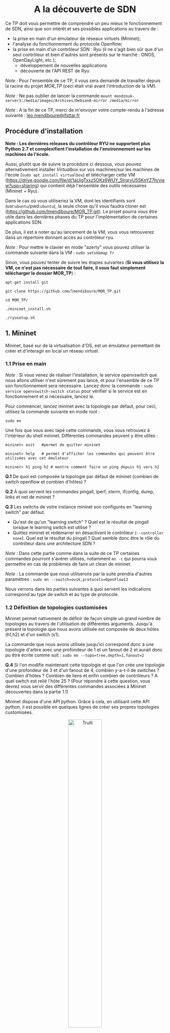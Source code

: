 <center> <h1>A la découverte de SDN</h1> </center>

Ce TP doit vous permettre de comprendre un peu mieux le fonctionnement de SDN, ainsi que son intérêt et ses possibles applications au travers de :
* la prise en main d'un émulateur de réseaux virtuels (Mininet);
* l'analyse du fonctionnement du protocole Openflow;
* la prise en main d'un contrôleur SDN : Ryu (il ne s'agit bien sûr que d'un seul contrôleur et bien d'autres sont présents sur le marché : ONOS, OpenDayLight, etc.);
  - développement de nouvelles applications
  - découverte de l'API REST de Ryu

*Note :* Pour l'ensemble de ce TP, il vous sera demandé de travailler depuis la racine du projet *MOR_TP* (ceci était vrai avant l'introduction de la VM).

*Note :* Ne pas oublier de lancer la commande `mount mondzouk-server3:/media/images/Archives/Debian8-mirror /media/mirror`

*Note :* A la fin de ce TP, merci de m'envoyer votre compte-rendu à l'adresse suivante : leo.mendiboure@ifsttar.fr

## Procédure d'installation ##
**Note : Les dernières releases du contrôleur RYU ne supportent plus Python 2.7 et complexifient l'installation de l'environnement sur les machines de l'école.**

Aussi, plutôt que de suivre la procédure ci dessous, vous pouvez alternativement installer *Virtualbox* sur vos machines/sur les machines de l'école (`sudo apt install virtualbox`) et télécharger cette VM (https://drive.google.com/file/d/1aUigTxxz5OKz6WUY_5lrqrvU55KnYZ7h/view?usp=sharing) qui contient déjà l'ensemble des outils nécessaires (Mininet + Ryu).

Dans le cas où vous utiliseriez la VM, dont les identifiants sont (usr:`ubuntu`/pwd:`ubuntu`), la seule chose qu'il vous faudra cloner est (https://github.com/lmendiboure/MOR_TP.git). Le projet pourra vous être utile dans les dernières phases du TP pour l'implémentation de certaines applications SDN.

De plus, il est à noter qu'au lancement de la VM, vous vous retrouverez dans un répertoire donnant accès au contrôleur ryu.

*Note :* Pour mettre le clavier en mode "azerty" vous pouvez utiliser la commande suivante dans la VM : `sudo setxkbmap fr`

 
Sinon, vous pouvez tenter de suivre les étapes suivantes (**Si vous utilisez la VM, ce n'est pas nécessaire de tout faire, il vous faut simplement télécharger le dossier MOR_TP**) :


```console
apt-get install git

git clone https://github.com/lmendiboure/MOR_TP.git

cd MOR_TP/

./mininet_install.sh

./ryusetup.sh
```

## 1. Mininet ##

Mininet, basé sur de la virtualisation d'OS, est un émulateur permettant de créer et d'interagir en local un réseau virtuel.

### 1.1 Prise en main ###

*Note :* Si vous venez de réaliser l'installation, le service openvswitch que nous allons utiliser n'est sûrement pas lancé, et pour l'ensemble de ce TP son fonctionnement sera nécessaire. Lancez donc la commande : `sudo service openvswitch-switch status` pour vérifier si le service est en fonctionnement et si nécessaire, lancez le.

Pour commencer, lancez mininet avec la topologie par défaut, pour ceci, utilisez la commande suivante en mode root :

`sudo mn`

Une fois que vous avec tapé cette commande, vous vous retrouvez à l'intérieur du shell mininet. Différentes commandes peuvent y être utiles :

```console
mininet> exit   #permet de quitter mininet

mininet> help   # permet d'afficher les commandes qui peuvent être utilisées avec cet émulateur

mininet> h1 ping h2 # montre comment faire un ping depuis h1 vers h2
```

**Q.1** De quoi est composée la topologie par défaut de mininet (combien de switch openflow et combien d'hôtes) ?

**Q.2** À quoi servent les commandes pingall, iperf, xterm, ifconfig, dump, links et net de mininet ?

**Q.3** Les switchs de votre instance mininet son configurés en "learning switch" par défaut.
  * Qu'est de qu'un "learning switch" ? Quel est le résultat de pingall lorsque le learning switch est utilisé ?
  * Quittez mininet et rédémarrer en désactivant le contrôleur (`--controller none`). Quel est le résultat du pingall ? Quel semble donc être le rôle du contrôleur dans une architecture SDN ?

*Note :* Dans cette partie comme dans la suite de ce TP certaines commandes pourront s'avérer utilises, notamment `mn -c` qui pourra vous permettre en cas de problèmes de faire un clean de mininet.

*Note* : La commande que nous utiliserons par la suite prendra d'autres paramètres :
`sudo mn --switch=ovsk,protocols=OpenFlow13`

Nous verrons dans les parties suivantes à quoi servent les indications correspond au type de switch et au type de protocole.

### 1.2 Définition de topologies customisées ###

Mininet permet nativement de définir de façon simple un grand nombre de topologies au travers de l'utilisation de différentes arguments.
Jusqu'à présent la topologie que nous avons utilisée est composée de deux hôtes (h1,h2) et d'un switch (s1).

La commande que nous avons utilisée jusqu'ici correspond donc à une topologie d'arbre avec une profondeur de 1 et un fanout de 2 et aurait donc pu être écrite comme suit :
`sudo mn --topo=tree,depth=1,fanout=2`

**Q.4** Si l'on modifie maintenant cette topologie et que l'on crée une topologie d'une profondeur de 3 et d'un fanout de 4, combien y-a-t-il de switches ? Combien d'hôtes ? Combien de liens et enfin combien de contrôleurs ? A quel switch est relié l'hôte 25 ? (Pour répondre à cette question, vous devrez vous servir des différentes commandes associées à Mininet découvertes dans la partie 1.1)

Mininet dispose d'une API python. Grâce à cela, en utilisant cette API python, il est possible en quelques lignes de créer ses propres topologies customisées.

<figure style="text-align:center">
 <img src="stp.png" alt="Trulli" style="width:50%">
 <figcaption>Fig.1 - Architecture à mettre en place</figcaption>
</figure>

Nous allons donc maintenant essayer de créer notre propre topologie correspondant à l'image ci-dessus. Une topologie simple composée de 3 switches et trois hôtes.

Pour parvenir à recréer cette architecture, vous allez pouvoir vous inspirer du code ci dessous.

```ruby
from mininet.topo import Topo

class CustomTopo(Topo):
    "Simple topology example."

    def __init__(self):
        "Create custom topo."

        # Initialize topology
        Topo.__init__(self)

        # Add hosts and switch
        s1 = self.addSwitch('s1')
        h1 = self.addHost('h1')

        # Add links
        self.addLink(h1,s1)

topos = {'customtopo': (lambda: CustomTopo())}

```

On peut noter que 3 APIs sont essentielles à la définition d'une topologie : `addSwitch`, `addHost` et `addLink`.

**Q.5** Créer un fichier python dans lequel vous allez grâce à ces différentes fonctions créer une topologie qui correspondra à la topologie décrite dans la figure ci-dessus. Pensez dans le rapport à fournir le code permettant de générer cette topologie.

Une fois ce code écrit vous allez pouvoir le lancer avec mininet pour en vérifier le bon fonctionnement.

Pour ce faire, vous allez pour la première fois pouvoir utiliser le contrôleur qui sera présenté et utilisé dans la suite de ce TP: RYU. Il existe de nombreux contrôleurs SDN, parmi lesquels ONOS et OpenDayLight sont les plus connus. Toutefois Ryu est également un contrôleur utilisé, facile à prendre en main et à installer. Pour cette raison, il a été choisi dans le cadre de ce TP, et il est un bon moyen de découvrir la programmation logicielle de réseaux. 

Ce que nous allons faire ici est simplement :
  * Utiliser le contrôleur Ryu dans son fonctionnement de base, 

  * Indiquer à mininet que le contrôleur à utiliser n'est plus le contrôleur par défaut mais le contrôleur Ryu (on va tout simplement "brancher" le contrôleur Ryu sur la topologie que l'on vient de définir).

Pour ce faire vous allez devoir entrer deux lignes de commande (dans deux terminaux différents) :

```console
ryu run ryu/ryu/app/simple_switch_13.py # dans le terminal 1

sudo mn --custom <lien vers fichier custom>.py --topo customtopo --controller remote --link tc --switch=ovsk,protocols=OpenFlow13

```
**Note : Si vous utilisez la VM, il vous sera sûrement nécessaire de préciser le chemin menant vers les différentes fonctionnalités de ryu. ryu et ryu management se trouvent dans /ryu/bin. Les applications elles se trouvent dans /ryu/ryu/app.**

*Note :* L'option `--link tc` doit permettre de spécifier différents types d'option concernant les links (bandwidth, delay, loss) et est nécessaire.

Ici la première ligne va permettre de lancer le contrôleur, ce qui permettra donc de gérer l'échange de messages entre les noeuds du réseau.

La seconde ligne de commande va permettre d'indiquer quel est le fichier contenant des topologies doit être utilisé, et à l'intérieur de ce fichier quelle topologie est visée ainsi que le choix du contrôleur : un contrôleur externe, Ryu.

**Q.6-7** Maintenant que cette topologie est en place, effectuez un test : Quel est le résultat d'un `pingall` ?

**Q.8** Grâce à une commande vue précédemment, indiquez les liens entre les différentes interfaces (s1-eth1:h1-eth0, etc.). En modifiant votre fichier de topologie custom, supprimez le lien entre s1 et s2. Essayez à nouveau d'effectuer un `pingall`, que se passe-t-il ?

Comme vous pouvez le voir dans le dossier `ryu/ryu/app/`, et comme nous le verrons dans la suite de ce TP, il existe de nombreux exemples différents d'utilisation de Ryu et des contrôleurs et switches. On peut notamment observer que certaines (notamment simple_switch_stp.py) proposent une utilisation de STP.

**Q.9** Qu'est ce que le Spanning Tree Protocol (STP) ? Quel pourrait bien être son intérêt ici ? Pourrait il nous aider à corriger le problème découvert ? Développez un peu.

  ## 2. Openflow ##

Comme vous le savez, une architecture SDN est composée de trois couches principales : Application - Contrôle - Infrastructure. Le protocole le plus répandu pour la communication entre la couche de contrôleurs (contrôleurs SDN) et la couche infrastructure (switches) est Openflow. Il s'agit donc d'un protocole de communication permettant au contrôleur d'avoir accès au "Forwarding plane" des switches et routeurs. Différentes version de ce protocole existent et dans le cadre de ce TP, comme vous avez déjà pu le comprendre, nous allons nous intéresser à la version 1.3.

### 2.1 Retour sur le fonctionnement de switches traditionnels ###


**Q.10** Rappelez le fonctionnement des switches L2  traditionnels (ie switch de niveau 2 du modèle OSI) :
  * Existe-t-il une séparation entre le plan de contrôle et le plan des données ?
  * Quel type de données contient la "Forwarding Table" ? Quel type de données sont traitées au niveau 2 ?
  * Comment cette table est elle mise à jour ?

### 2.2 Switch SDN basés sur Openflow ###

Nous allons maintenant essayer de comprendre quelle est la principale différence entre ces switches traditionnels et les switches openflow.

Pour cela nous allons agir en deux étapes, tout d'abord théorique puis pratique.

**Q.11** Pour commencer, listez les principaux messages qu'OpenFlow doit permettre d'échanger (Hello, PacketIn, PacketOut, FlowRemoved, Echo, FlowMod, EchoReq, EchoRes). Pensez à indiquer l'émetteur (contrôleur ou switch) et le destinataire (contrôleur ou switch) ainsi que leur raison d'être. Pour cela vous pourrez vous servir de la documentation présente ici : https://overlaid.net/2017/02/15/openflow-basic-concepts-and-theory/. N'oubliez pas que l'on travaille actuellement avec la version 1.3.

Nous allons maintenant essayer de voir ce que cela peut donner en pratique. Pour cela nous allons avoir besoin dans un premier temps de relancer un contrôleur Ryu avec un switch de niveau 2 :

`ryu-manager ryu/ryu/app/simple_switch_13.py`

Dans un second terminal nous allons lancer l'émulateur Mininet avec une topologie linéaire composée de 6 switches :

`sudo mn --controller=remote --switch=ovsk,protocols=OpenFlow13 --topo=linear,6`

Ce que nous allons maintenant vouloir faire est observer les échanges se produisant entre les différents switches, ainsi qu'entre les switches et le contrôleur.

Pour ce faire nous allons lancer Wireshark et observer les échanges qui se produisent en local (interface *loopback*).

**Note : Wireshark doit être lancé avec sudo**

Lancez maintenant la commande pingall.

**Q.12** Quel type de commandes OpenFlow sont capturées par wireshark, d'après la partie théorique quelle est leur rôle ?

**Q.13** Si vous relancez à nouveau la commande pingall, quelle différence observez vous avec la question précédente ? Pourquoi ?

**Q.14** Comment fonctionne donc ces switches SDN ? Quelle est la principale différence avec les switches traditionnels (legacy devices fonctionnant sans SDN) ?

**Q.15** Quel type de données sont traitées ici par le "forwarding plane" (voir contenu packetIn et packetOut) ? Quel est le rôle du contrôleur ici ?


En utilisant en ligne de commande l'outil `ovs-ofctl` il vous est également possible de superviser et de gérer les switches OpenvSwitch du réseau que vous venons de créer. Ainsi il est possible de récupérer des informations concernant par exemple l'état actuel d'un switch OpenvSwitch, incluant ses caractéristiques, sa configuration et ses tables d'entrées. En effet, le ou les switches virtuels utilisés ici sont des switches OpenvSwitch. Etant donné que nous allons dans la partie 3 accéder à différentes informations grâce à cette interface, il semble intéressant d'en comprendre un peu le fonctionnement.

**Q.16** Qu'est ce qu'un switch OpenvSwitch, et que peut on en faire ? A quoi servent les composants et outils ovs-vsctl, ovs-dpctl, ovsdb-server et ovs-ofctl ? (docs.openvswitch.org/en/latest/intro/what-is-ovs/)

**Q.17** Quelles informations permettent par exemple de récupérer les commandes suivantes ?

```console
$ sudo ovs-vsctl show
$ sudo ovs-ofctl -O OpenFlow13 show s1
$ sudo ovs-ofctl -O Openflow13 dump-flows s1
```

  ## 3. Ryu ##

Maintenant que nous avons compris comment utiliser l'émulateur Mininet (création de réseau virtuel) ainsi que la base du fonctionnement d'OpenFlow (type de messages échangés, rôle du contrôleur) nous allons essayer de développer des applications au sein du contrôleur Ryu. Nous allons nous concentrer sur l'interface Sud et les échanges entre contrôleur et infrastructure et découvrir quelques unes des  possibilités offertes par Ryu :
  * Retour sur le STP
  * Ajout de fonctionnalités au contrôleur :
    - Mise en place d'un contrôleur de niveau 2
    - Définition de règles de niveau 3
    - Définition de règles de niveau 4
  * Ryu et API REST
    - Prise en main
    - Firewalling
    - QoS

### 3.1 Retour sur le Spanning Tree Protocol ###

Dans la première partie de ce TP nous avions vu qu'en présence de redondances le réseau pouvait se retrouver perturber. Nous allons donc ici utiliser une application possible de Ryu, le Spanning Tree Protocol pour résoudre ce problème. Pour ce faire, nous allons à nouveau travailler avec la topologie que vous aviez définie dans la partie 1.2.

Ainsi, nous allons :
  - dans un premier terminal, lancez une application SDN Ryu basée sur le protocole STP : `ryu-manager simple_switch_stp_13.py`;
  - dans un second terminal, relancez la commande mininet permettant d'utiliser la topologie que vous avez défini en 1.2.
  
 **Note : Le fichier simple_switch_stp_13.py est dans le dossier MOR_TP** 

**Q.18** En regardant ce qu'affiche le terminal dans lequel a été lancé le contrôleur Ryu, vous pouvez observer qu'un certain nombre de retours sont déjà affichés. A quoi correspondent ils (LISTEN, BLOCK, LEARN, etc.) ? Dressez un état des lieux de l'état des ports des différents switches.

**Q.19** Dans Mininet, commencez par ouvrir un terminal correspondant à s1 et affichez la liste des requêtes échanges sur le port eth2 : `tcpdump -i s1-eth2 arp`. Maintenant, toujours dans mininet (mais pas dans le xterm), essayez de pinger h1 avec h2. Attendez un peu, que constatez vous ?

**Q.20** Si vous éteignez l'interface eth2 de s2 (*down*), que se passe-t-il au niveau du contrôleur ? Quel est maintenant l'état des ports ? Que peut ont en conclure concernant le STP ?

**Q.21** Si l'on rallume eth2, que se passe-t-il ? Que peut on en conclure concernant le STP ?

### 3.2 Ajout de fonctionnalités au contrôleur ###

Jusqu'ici nous nous sommes contentés d'utiliser des fonctionnalités de Ryu pré-définies avec des implémentations existantes et disponibles. Ce que nous allons faire maintenant, au travers de différentes mises en pratiques, est d'essayer de comprendre le fonctionnement de Ryu et de mettre en action certaines fonctionnalités nouvelles.

*Note : Dans un premier temps une topologie simple composée d'un switch et de trois hôtes sera utilisée dans cette partie*

#### 3.2.1 Mise en place d'un contrôleur de niveau 2 ####

Pour commencer, nous allons essayer de comprendre comment est implémenté un contrôleur switch de niveau 2. Pour ce faire, nous allons partir du code présent dans `my_apps/basic_switch.py`. Étant donné que nous allons modifier ce script, vous pouvez si vous le souhaitez en effectuer une copie afin de garder une base de travail fonctionnelle.

Si vous ouvrez  le fichier `my_apps/basic_switch.py` ou la copie que vous venez normalement d'effectuer, vous pourrez constater que ce fichier contient différents éléments essentiels.

Tout d'abord, les différentes librairies nécessaires au fonctionnement de l'application :
```ruby
from ryu.base import app_manager    # permet d'accéder à l'application

# différents éléments permettant de capturer des événements correspondant à la réception d'un packet OpenFlow
from ryu.controller import ofp_event    
from ryu.controller.handler import CONFIG_DISPATCHER, MAIN_DISPATCHER
from ryu.controller.handler import set_ev_cls

from ryu.ofproto import ofproto_v1_3    # spécification de la version d'OpenFlow à utiliser
from ryu.lib.packet import packet
from ryu.lib.packet import ethernet
from ryu.lib.packet import ether_types
...
```

Mais également la définition de la classe (dérivée d'app manager) ainsi que le choix du protocole OpenFlow utilisé (ici 1.3) et la définition du constructeur.

On peut observer que cette classe se compose de trois fonctions principales, une première qui permet de gérer les *features* des switches, une seconde qui permet d'ajouter une nouveau flux à un switch et une troisième qui permet de gérer les *PacketIn*. Ce que l'on va chercher à faire ici est de dans un premier temps de comprendre et modifier la fonction *PacketIn*.

**Q.22** En vous servant des différentes fonctions que vous avez listé en **2.2.1.**, essayez de comprendre la fonction *PacketIn*. Quel est la commande que vous avez listé tout à l'heure et que vous retrouvez ici ? Quel est son intérêt ?

**Q.23** Lancez ce contrôleur Ryu (`ryu run my_apps/basic_switch.py`) ainsi qu'une topologie Mininet basique et observez les trames échangées dans Wireshark. Si vous enchaînez des pingall comme vous l'avez fait dans la partie **2.2**, qu'observez vous ? Comment expliquez vous cette différence ? Que semble-t-il donc manquer au programme `basic_switch.py` ?

Pour finir cette partie, récupérez depuis le fichier `ryu/ryu/app/simple_switch_13.py` la partie de code manquante et vérifiez le bon fonctionnement.

#### 3.2.2 Définition de règles de niveau 3 ####

Nous nous sommes concentrés jusqu'ici sur des switches et des prises de décisions de niveau 2 (OSI) en utilisant un exemple d'application proposé par Ryu permettant de mettre en place un contrôleur gérant ce type d'équipements. Ce que nous allons faire maintenant est d'essayer de modifier le code existant pour transformer l'application en une application oeuvrant au niveau 3.

**Q.24** Pour commencer, rappelez quelle est la différence entre un switch de niveau 2 et un switch de niveau 3. Quel peut être l'intérêt de mettre en place des règles de gestion de flux de niveau 3 ?

Au sein de la fonction *PacketIn*, ce que nous allons vouloir faire est d'envoyer au switch une nouvelle règle pour éviter qu'un nouveau packetIn se produise. Toutefois, cette fois ci cette règle ne sera plus au niveau MAC mais au niveau IP.
Pour cela, nous allons modifier la partie de la fonction *PacketIn*, correspondant au `FlowMod` :

```ruby
# install a flow to avoid packet_in next time
if out_port != ofproto.OFPP_FLOOD:
   match = parser.OFPMatch(in_port=in_port, eth_dst=dst, eth_src=src)
   # verify if we have a valid buffer_id, if yes avoid to send both
   # flow_mod & packet_out
   if msg.buffer_id != ofproto.OFP_NO_BUFFER:
       self.add_flow(datapath, 1, match, actions, msg.buffer_id)
       return
   else:
       self.add_flow(datapath, 1, match, actions)
```

Comme c'est visible ci-dessous, ce que l'on va chercher à faire est d'ajouter une nouvelle condition, s'il s'agit d'un paquet de type IP, nous allons en récupérer les informations concernant la source et la destination
```ruby
# check IP Protocol and create a match for IP
if eth.ethertype == ether_types.ETH_TYPE_IP:
    ip = pkt.get_protocol(ipv4.ipv4)
    srcip = ip.src
    dstip = ip.dst

    # lIGNE A MODIFIER
    match = parser.OFPMatch(eth_type=ether_types.ETH_TYPE_IP,IP_SRC=srcip,IP_DEST=dstip)

    # verify if we have a valid buffer_id, if yes avoid to send both
    # flow_mod & packet_out
    if msg.buffer_id != ofproto.OFP_NO_BUFFER:
        self.add_flow(datapath, 1, match, actions, msg.buffer_id)
        return
    else:
        self.add_flow(datapath, 1, match, actions)
```

Remplacez par le code ci-dessus :

```ruby
   match = parser.OFPMatch(in_port=in_port, eth_dst=dst, eth_src=src)
   # verify if we have a valid buffer_id, if yes avoid to send both
   # flow_mod & packet_out
   if msg.buffer_id != ofproto.OFP_NO_BUFFER:
       self.add_flow(datapath, 1, match, actions, msg.buffer_id)
       return
   else:
       self.add_flow(datapath, 1, match, actions)
```

Ce que vous allez devoir faire est modifier la ligne match pour que la règle ne s'applique plus sur une adresse MAC mais sur une adresse IP, cette ligne devra donc maintenant ressembler à :

```ruby
match = parser.OFPMatch(eth_type=ether_types.ETH_TYPE_IP,IP_SRC=srcip,IP_DEST=dstip)
```
Ce que vous aurez simplement à modifier sur cette ligne sont les mots clés *IP_SRC* et *IP_DEST*. Pour trouver quels doivent être les mots clés à utiliser, vous pourrez vous servir de: http://flowgrammable.org/sdn/openflow/message-layer/match/#tab_ofp_1_3.

**Q.25** Une fois que vous avez effectué cette modification, vérifiez quelle a bien été prise en compte. Pour cela : 
  * relancez le contrôleur avec le fichier que vous venez de modifier,
  * lancez une nouvelle fois une configuration de base de Mininet et effectuez un ping; 
  * utilisez la commande `sudo ovs-ofctl -O Openflow13 dump-flows s1` pour voir si la règle que vous venez de définir apparaît bien.

OpenFlow présente de nombreux avantages. Par exemple, il est très simple d'ajouter de nouvelles règles pour modifier le comportement du switch et ajouter de nouvelles fonctionnalités. On pourrait par exemple décider de dupliquer l'ensemble du trafic destiné à un port, ou une partie de ce trafic, vers un autre port pour par exemple y "brancher" un appareil contrôlant le trafic.

**Q.26** Lorsque l'on regarde les différents champs d'une commande *FlowMod*, quelle partie correspond aux instructions (cf. http://flowgrammable.org/sdn/openflow/message-layer/flowmod/#FlowMod_1.3) ? Quel champ y correspond ici dans la fonction addflow ?

**Q.27** Maintenant que vous avez identifié le champ devant être modifié, ajoutez une nouvelle règle et dupliquez le trafic vers l'hôte 10.0.0.3.

Pour vérifier que les modifications que vous venez d'effectuer fonctionnent :
  * Lancez un contrôleur Ryu avec le programme que vous venez de modifier,
  * Lancez Mininet avec un switch et 3 hôtes (en n'oubliant toujours pas de préciser le protocole !),
  * Dans un troisième terminal, analysez les paquets TCP reçus par l'hôte 3 : `sudo tcpdump -i s1-eth3`,
  * Dans un quatrième terminal, analysez les paquets TCP reçus par l'hôte 2 : `sudo tcpdump -i s1-eth2`,
  * Dans Mininet,  effectuez un ping de l'hôte 1 vers l'hôte 2, vérifiez que le traffic est bien dupliqué et que l'hôte 3 le reçoit également.


#### 3.2.3 Définition de règles de niveau 4 ####

**Q.28** Quel est la différence entre le niveau 3 et le niveau 4 (modèle OSI) ? Quel pourrait être l'intérêt de mettre en place des règles à ce niveau ?

Un cas typique pourrait être la répartition de charge entre différents serveurs, un client suppose qu'il est connecté à l'IP de la machine X sur un port X1 alors qu'il est connecté à une machine Y sur un port Y1.

Nous allons ici de mettre en place ce type de règle et de rediriger le trafic TCP destiné à l'hôte 1 sur le port 6000 vers le port 5000 de ce même hôte.

Ainsi donc de que l'on veut est X.X.X.X:6000->X.X.X.X:5000.

On souhaite effectuer cette modification part défaut, c'est à dire qu'on ne veut pas simplement que cette règle soit appliquée lorsque l'on reçoit un *PacketIn* mais dans tous les cas. Nous allons donc l'ajouter à la fonction *switch_features_handler* qui correspond aux règles passées par le contrôleur au switch au moment de l'init.

Ce que nous allons devoir faire ici est donc composé de deux étapes :
  * Si l'addresse IPV4 destinataire est "10.0.0.1" et que le port tcp de destination est 6000 alors on remplace le port de destination par 5000.
  * Dans l'autre sens, si l'adresse IP source est "10.0.0.1" et que le port TCP est 5000, alors on remplace le port source par 6000.

Pour parvenir à nos fins, nous porrons encore une fois nous servir de la documentation de match (http://flowgrammable.org/sdn/openflow/message-layer/match/#tab_ofp_1_3) mais également de l'exemple suivant:

```ruby
# Rajouter les paramètres nécessaires au match
match1 = parser.OFPMatch(eth_type=ether_types.ETH_TYPE_IP, ip_proto=in_proto.IPPROTO_TCP)

# Rajouter les paramètres nécessaires à l'action
actions1 = [parser.OFPActionSetField(<INDIQUER TCP_PORT = X>),parser.OFPActionOutput(PORT_SORTIE)]

# Ajouter un nouveau flot
self.add_flow(datapath, 1, match, actions)
```

**Q.29** Implémentez les deux conditions à ajoutez à la table des flots puis vérifiez en le fonctionnement. Pour cela vous pourrez :
  * Lancer le contrôleur avec votre script
  * Lancer Ryu
  * Mettre en place un serveur TCP sur le port 5000 de l'hôte 1 : `iperf -s -p 5000`
  * Tester la bande passante TCP entre l'hôte 2 et le port 6000 de l'hôte  1 : `iperf -c 10.0.0.1 -p 6000` (si rien ne s'affiche...Ca ne fonctionne pas !) 

**Q.30** Après avoir arrêté le contrôleur et Mininet et décommenté les lignes *A DECOMMENTER* de la fonction *switch_features_handler*, répétez les opérations de la question précédente. Il semble maintenant impossible d'établir une connexion, comment l'expliquez vous ? Pour répondre à cette question vous pourrez chercher à analyser la table des flux de s1 : ` sudo ovs-ofctl -O OpenFlow13 dump-flows s1`.

Ajoutez maintenant un nouveau paramètres aux fonctions *add_flow* et *parser.OFPFlowMod* (contenue dans add_flow) : hard_timeout. Pensez dans la définition d'add_flow à initialiser ce paramètre à 0.

Sélectionnez un des appels à *add_flow* que vous effectuez dans *switch_features_handler* et ajoutez y le paramètre hard_timeout en lui donnant la valeur 10 (par exemple : *self.add_flow(datapath, 100, match, actions, hard_timeout=10)* ).

**Q.31** Relancez le contrôleur et Mininet et affichez la table des flots de s1, puis attendez 10 secondes et affichez à nouveau cette table des flots. Que constatez vous ? Comment l'expliquez vous ? On parle de *idle timeout* et *hard timoueout*, quelle est la différence entre l'intérêt et quel est l'intérêt de ce genre de fonctionnalité ?

### 3.3 Ryu et API REST ###

Ryu possède une fonction serveur web (WSGI) permettant de créer une API REST (et d'afficher la topologie comme on l'a déjà fait). Ceci peut être très pratique pour établir une connection entre Ryu et d'autres systèmes ou d'autres navigateurs.

#### 3.3.1 Prise en main ####

Avant de passer à des applications un peu plus complexes, nous allons déjà essayer de comprendre le fonctionnement et l'intérêt de cette API REST. Pour ce faire nous allons commencer, tout comme dans les parties 1 et 2, à travailler avec un simple switch OpenFlow13. Toutefois, cette fois ci les switches seront accessibles grâce à une API Rest.

**Q.32** Ouvrez dans `ryu/ryu/app/` le fichier `simple_switch_rest_13.py`, de combien d'API semble-t-il disposer ?

Nous allons maintenant essayer d'interagir avec ces interface, pour ceci nous allons :  
  * Dans un premier terminal lancez une version basique de Mininet (ie première version lancée dans ce tp)
  * dans un second terminal lancez ryu avec comme application `simple_switch_rest_13.py`

Maintenant que l'environnement est prêt, dans un troisième terminal tapez la commande :

`curl -X GET http://127.0.0.1:8080/simpleswitch/mactable/0000000000000001`

**Q.33** Qu'est ce que signifie le *0000000000000001* ? Quelle sont les informations récupérées ? A quoi correspondent-elles ? Que semblent donc permettre ces deux APIs dans le fichier `simple_switch_rest_13.py` ?

#### 3.3.2 Firewalling ####

Maintenant que nous avons pu constater que les APIs veulent nous permettre d'interagir avec le contrôleur, nous allons aller plus loin en utilisant ces APIs pour mettre en place un firewall.

Pour pouvoir mener à bien cette partie, différentes commandes vont pouvoir vous être utiles :

```console
$  curl -X PUT http://localhost:8080/firewall/module/enable/SWITCH_ID  # Activer le Firewalling

$ curl http://localhost:8080/firewall/module/status  # vérifier le status du firewall

$ curl -X POST -d  '{"nw_src": "X.X.X.X/32", "nw_dst": "X.X.X.X/32", "nw_proto": "ICMP", "actions": "DENY"}' http://localhost:8080/firewall/rules/SWITCH_ID  # Ajouter une règle bloquant les paquets ICMP (PING) d'une adresse A vers une adresse B (dans un terminal)

$ curl -X POST -d  '{"nw_src": "X.X.X.X/32", "nw_dst": "X.X.X.X/32", "nw_proto": "ICMP"}' http://localhost:8080/firewall/rules/SWITCH_ID  # Ajouter une règle autorisant les paquets ICMP d'une adresse A vers une adresse B (dans un terminal)

$ curl -X POST -d '{"nw_src": "X.X.X.X/32", "nw_dst": "X.X.X.X/32"}' http://localhost:8080/firewall/rules/SWITCH_ID # Ajouter une règle autorisant tout type de paquets (dans un terminal)

$ curl -X DELETE -d '{"rule_id": "X"}' http://localhost:8080/firewall/rules/SWITCH_ID # Supprimer la règle numéro X définie précédemment (dans un terminal)

$ curl http://localhost:8080/firewall/ruless/SWITCH_ID # Afficher l'ensemble des règles définies à un moment donné (dans un terminal)

$ ping X.X.X.X  # vérifier que les paquets ICMP sont reçus (dans Xterm)

$ wget http://X.X.X.X # vérifier que les paquets autre que ICMP sont reçus (dans Xterm)
```

Grâce à l'ensemble de ces commandes, permettant notamment d'accéder aux APIs du firewall, vous devriez parvenir à mener à bien cette partie.

Pour ce faire nous allons commencer par :
  * Lancer mininet dans un premier terminal : `sudo mn --topo single,3 --switch ovsk --controller remote`
  * Lancer le firewall dans un second terminal : `ryu-manager --verbose ryu/ryu/app/rest_firewall.py`
  * Par défaut le firewall n'est pas activé, il va donc vous falloir, grâce à deux commandes présentes ci-dessus, activer le firewall et vérifier qu'il est bien activé.
  * Vous pouvez également vérifier le fonctionnement du système en réalisant un ping entre deux hôtes.

<figure style="text-align:center">
 <img src="firewall.png" alt="Trulli" style="width:40%">
 <figcaption>Fig.2 - Définition de règles de firewalling</figcaption>
</figure>

Maintenant que l'environnement est en place, nous allons pouvoir commencer à utiliser l'API Rest pour appliquer différentes règles présentées en Figure 2 :
  - entre h2 et h3 (dans les deux sens !) : les paquets ICMP sont bloqués et les autres types de traffic sont autorisés
  - entre h2 et h1 (dans les deux sens !) : les paquets ICMP sont autorisés et les autres paquets sont bloqués
  - entre h1 et h1 (uniquement h1 -> h3, bloqués dans l'autre sens !) : les paquets ICMP sont autorisés, les autres bloqués

**Q.34** Commencez par donner l'ensemble des informations correspondant aux équipements formant le réseau : IP et MAC des hôtes et ID du switchs

**Q.35** Pour ce qui est des règles :
  - Mettez en place l'ensemble des règles demandées,
  - Vérifiez quelles ont bien été ajoutées au règles du switch,
  - Grâce aux commandes fournies, vérifiez qu'elles fonctionnent en essayent d'échanger entre les différents hôtes. Dans le contrôleur Ryu, quel type de message pouvez vous observer lorsqu'un paquet est bloqué ?
  - Supprimez la règle correspondant à l'interdiction de PING entre h2 et h3, vérifiez qu'il est maintenant possible pour les deux hôtes de se pinger.

#### 3.3.3 QoS ####

Le dernier objectif de ce TP va constiter à mettre en place des règles permettant de gérer la qualité de service (QoS) tout d'abord localement (flux par flux) puis globalement.

Cette gestion de la QoS vise à permettre la prioritisation de certaines applications (notamment des applications critiques telles que la sécurité routière dans l'environnement véhiculaire) et à leur offrir une garantie de service (bande passante constante, latence) grâce à la réservation de bande passante.  

##### 3.3.3.1 Gestion de la QoS par flux  #####

En supposant que l'on ait plusieurs flux de communication, l'objectif de cette partie va être de mettre en place des règles de gestion de queues. La topologie utilisée sera une topologie simple composée de deux hôtes et un switch (h1--s1--h2).

Commencez par lancer une commande Mininet permettant de définir cette topologie:

```console
$ sudo mn --mac --switch ovsk --controller remote -x
```
On va ensuite avoir besoin d'une version particulière d'Openflow (1.3) et d'un port particulier pour accéder au switch, ces deux informations peuvent être définies grâce aux commandes suivantes: (**Attention, elles doivent être lancées dans un terminal lancé dans le switch s1 !**)
```console
# ovs-vsctl set Bridge s1 protocols=OpenFlow13
# ovs-vsctl set-manager ptcp:6632
```

Avec SDN différentes Tables de flux peuvent être utilisées, hors, avec l'exemple d'application proposé par Ryu pour la gestion de la QoS, la Table devant être utilisée est la Table 1. On va donc définir l'ID de la table comme étant égal à 1 grâce aux commandes suivantes  (**Attention, elles doivent être lancées dans un terminal lancé dans le controller c0 !**)
```console
# sed '/OFPFlowMod(/,/)/s/)/, table_id=1)/' ryu/ryu/app/simple_switch_13.py > ryu/ryu/app/qos_simple_switch_13.py
# cd ryu/; python ./setup.py install
```
On va enfin lancé l'ensemble des applications au niveau du contrôleur (en prenant en compte les modifications que l'on vient d'effectuer (**Attention, cela doit être lancé dans un terminal lancé dans le controller c0 !**):

```console
ryu-manager ryu.app.rest_qos ryu.app.qos_simple_switch_13 ryu.app.rest_conf_switch
```
Si l'ensemble des opérations que l'on vient d'effectuer on bien fonctionné, la ligne suivante devrait s'afficher:  

```console
[QoS][INFO] dpid=0000000000000001: Join qos switch.
```
Maintenant que l'ensemble de l'environnement est mis en place, on va définir des règles de gestion de la QoS.

Notre objectif va être de définir 2 queues avec différentes caractéristiques de débit minimal et maximal.

**Q.35** Pour ce faire, on va avoir besoin d'accéder à OVSDB, rappelez ce qu'est OVSDB. Pourquoi en avous nous besoin ici ?

Pour pouvoir y accéder, on va commencer par définir l'adresse d'OVSDB (**Attention, cela doit être lancé dans un nouveau terminal lancé dans le controller c0 !**):
```console
curl -X PUT -d '"tcp:127.0.0.1:6632"' http://localhost:8080/v1.0/conf/switches/0000000000000001/ovsdb_addr
```

On va ensuite pouvoir définir les paramètres des deux queues que l'on va instancier (**Attention, cela doit être lancé dans un terminal lancé dans le controller c0 !**):
```console
 curl -X POST -d '{"port_name": "s1-eth1", "type": "linux-htb", "max_rate": "1000000", "queues": [{"max_rate": "500000"}, {"min_rate": "800000"}]}' http://localhost:8080/qos/queue/0000000000000001
 ```
 
**Q.36** D'après la ligne de commande ci dessus, quels sont les caractéristiques de chacune des queues que l'on vient d'instancier ?

On va maintenant associer un premier flux à la queue 1, pour ce faire on va utiliser la ligne de commande suivante (**Attention, cela doit être lancé dans un terminal lancé dans le controller c0 !**):
```console
curl -X POST -d '{"match": {"nw_dst": "10.0.0.1", "nw_proto": "UDP", "tp_dst": "5002"}, "actions":{"queue": "1"}}' http://localhost:8080/qos/rules/0000000000000001
 ```
 
 On peut vérifier que cela a bien fonctionné avec la ligne suivante:
 
 ```console
 curl -X GET http://localhost:8080/qos/rules/0000000000000001
```
**Q.37** D'après les lignes de commande ci-dessus, quel flux devrait être affecté par la définition de queues que l'on vient d'effectuer (port/dest_ip/etc.) ? Quel devrait être le débit de ce flux ?

On va maintenant essayer de mesurer la bande passante en utilisant la commande `iperf`. Dans l'exemple choisi, un serveur (**h1**) écoute sur deux ports UDP différents (5001 et 5002). Le client (**h2**) envoie sur chacun des ports de h1 un traffic de 1Mbps.

Pour ce faire on va avoir besoin de deux terminaux pour chacun des hôtes h1 et h2. On va lancer les commandes suivantes:

```console
iperf -s -u -i 1 -p 5001 #terminal 1 de h1
iperf -s -u -i 1 -p 5002 #terminal 2 de h1
iperf -c 10.0.0.1 -p 5001 -u -b 1M #terminal 1 de h2
iperf -c 10.0.0.1 -p 5002 -u -b 1M #terminal 2 de h2
```

**Q.38** Qu'est ce que l'on peut constater en observant les deux terminaux de h1 ? La solution mise en place fonctionne telle comme attendu ? D'après cette section, quels sont les avantages de la gestion de la QoS par flux ? Les inconvénients ? Quelles autres solutions peuvent être mises en place ? Et sur quels principes se basent elles ?

##### 3.3.3.2 Gestion de la QoS avec DiffServ #####

DiffServ est une solution permettant de définir des classes de QoS au niveau des routeurs en bordure du domaine DiffServ. Cette solution présente un avantage important par rapport à la la solution précédente: la mise à l'échelle. En effet, pour une solution par flux, pour chaque flux il sera nécessaire de définir de nouvelles règles au niveau de chaque switch, par conséquent la taille de la table des flux augmentera de façon incessante ! 

**Note : Il est possible qu'en raison de problèmes de compabilités vous rencontriez des problèmes de fonctionnement dans cette section, vous pouvez également décider de partir de : https://osrg.github.io/ryu-book/en/html/rest_qos.html#example-of-the-operation-of-qos-by-using-diffserv**

**Q.39** Rappelez rapidement le fonctionnement de DiffServ. Pour rappel, cette solution se base sur différentes notions importantes: PHB, valeur du DSCP, champ ToS dans l'entête IP. Quelles sont les différentes valeurs pré-définies (PHBs) ?

Etant donné que DiffServ est actul à l'intérieur d'un domaine, on va maintenant définir une solution composée de deux switchs: h1-s1-s2-h2.

L'objectif va être de définir des règles de QoS au niveau de s1 permettant de gérer la QoS a l'intérieur du domaine s1-s2.

Pour ce faire, commençons par lancer la topologie correspondante: 

```console
sudo mn --topo linear,2 --mac --switch ovsk --controller remote -x
```

Tout comme dans la partie précédente, on va définir la version d'OpenFlow et le port d'accès d'OVSDB (**à lancer dans des terminaux dans s1 et s2**):

```console
ovs-vsctl set Bridge s1 protocols=OpenFlow13
ovs-vsctl set-manager ptcp:6632
```
On va maintenant définir de nouvelles adresses IP pour h1 et h2 (correspondant à l'exemple proposé par Ryu):

Au niveau de h1:
```console
ip addr del 10.0.0.1/8 dev h1-eth0
ip addr add 172.16.20.10/24 dev h1-eth0
```

Au niveau de h2:
```console
ip addr del 10.0.0.2/8 dev h2-eth0
ip addr add 172.16.10.10/24 dev h2-eth0
```

Tout comme tout à l'heure, étant donné que dans l'exemple proposé par Ryu la Table de flux utilisé est la Table1, on va définir l'ID de la Table utilisée à 1 (**dans le controlleur !**):
```console
ryu-manager ryu.app.rest_qos ryu.app.qos_rest_router ryu.app.rest_conf_switch
```

Tout comme dans l'exemple précédent on va avoir besoin d'indiquer l'adresse IP permettant d'accéder à OVSDB et définir les paramètres des queues (**dans le controlleur !**):

```console
curl -X PUT -d '"tcp:127.0.0.1:6632"' http://localhost:8080/v1.0/conf/switches/0000000000000001/ovsdb_addr
curl -X POST -d '{"port_name": "s1-eth1", "type": "linux-htb", "max_rate": "1000000", "queues":[{"max_rate": "1000000"}, {"min_rate": "200000"}, {"min_rate": "500000"}]}' http://localhost:8080/qos/queue/0000000000000001
```

On va également définir les routes par défaut pour chacun des routeurs (permettant la communication entre les différents domaines):

```console
curl -X POST -d '{"address": "172.16.20.1/24"}' http://localhost:8080/router/0000000000000001
curl -X POST -d '{"address": "172.16.30.10/24"}' http://localhost:8080/router/0000000000000001
curl -X POST -d '{"gateway": "172.16.30.1"}' http://localhost:8080/router/0000000000000001
curl -X POST -d '{"address": "172.16.10.1/24"}' http://localhost:8080/router/0000000000000002
curl -X POST -d '{"address": "172.16.30.1/24"}' http://localhost:8080/router/0000000000000002
curl -X POST -d '{"gateway": "172.16.30.10"}' http://localhost:8080/router/0000000000000002
```
On va également avoir besoin d'indiquer aux différentes hôtes (h1 et h2) quel est la passerelle qu'ils doivent utiliser par défaut (respectivement s1 et s2):

```console
ip route add default via 172.16.20.1 #DANS h1 !!
ip route add default via 172.16.10.1 #DANS h2!!
```

**Note: Dans cette partie on considère un traffic allant de h2 vers h1**

On va maintenant définir des règles au niveau de s1 permettant de gérer les queues en fonction de la valeur du DSCP (**a lancer dans c0**):

```console
curl -X POST -d '{"match": {"ip_dscp": "26"}, "actions":{"queue": "1"}}' http://localhost:8080/qos/rules/0000000000000001
curl -X POST -d '{"match": {"ip_dscp": "34"}, "actions":{"queue": "2"}}' http://localhost:8080/qos/rules/0000000000000001
```

On va également définir au niveau de s2 des règles permettant de marquer (ie modifier) la valeur du DSCP (**a lancer dans c0*):

```console
curl -X POST -d '{"match": {"nw_dst": "172.16.20.10", "nw_proto": "UDP", "tp_dst": "5002"}, "actions":{"mark": "26"}}' http://localhost:8080/qos/rules/0000000000000002
curl -X POST -d '{"match": {"nw_dst": "172.16.20.10", "nw_proto": "UDP", "tp_dst": "5003"}, "actions":{"mark": "34"}}' http://localhost:8080/qos/rules/0000000000000002
```

On peut également vérifier que les règles ont bien été déployées à l'aide des commandes suivantes:

```console
curl -X GET http://localhost:8080/qos/rules/0000000000000001
curl -X GET http://localhost:8080/qos/rules/0000000000000002
```

**Q.40** Quelle est la différence entre les règles déployées au niveau de s1 et celles déployées au niveau de s2 ?

On va maintenant essayer de mesurer la bande passante en réception pour vérifier le bon fonctionnement des règles déployées. Pour ce faire on va considérer: 
  * que h1 est un serveur UDP écoutant sur les ports 5001, 5002, 5003;
  * que h2 envoie 1Mbps de traffic UDP sur le port 5001 de h1, 300Kbps sur le port 5002 de h1 et 600 kbps sur le port 5003 de h1.

Commencez par lancer deux nouveaux terminaux pour l'hôte h2 (`xterm`).

Lancez les trois serveurs au niveau de h1 (dans un seul terminal !):

```console
iperf -s -u -p 5002 &
iperf -s -u -p 5003 &
iperf -s -u -i 1 5001
```
Maintenant, dans 3 terminaux différents, lancez les différents clients UDP de h2:


```console
iperf -c 172.16.20.10 -p 5001 -u -b 1M # Terminal 1
iperf -c 172.16.20.10 -p 5002 -u -b 300K # Terminal 2
iperf -c 172.16.20.10 -p 5003 -u -b 600K # Terminal 3
```
**Q.41** Dans le terminal de h1, que pouvez vous remarqué pour le traffic marqué avec AF41 (port 5003) ? Pour le traffic marqué avec AF31 (port 5002) ? Et enfin pour le traffic en best-effort (port 5001) ? 

## 4. Pour aller plus loin

Pour ceux qui auraient terminé les parties précédentes, d'autres applications de Ryu pourraient également être intéressantes à regarder.

Tout d'abord, pour ce qui est de l'amélioration des performances, trois tutoriels pourraient être suivis :

- l'agrégation de lien est une première application qui pourrait être mise en pratique : https://osrg.github.io/ryu-book/en/html/link_aggregation.html  

- la gestion de multiples tables OpenFlow est également un autre point intéressant : https://github.com/knetsolutions/learn-sdn-with-ryu/blob/master/ryu_part7.md Multi-Table Pipeline Processing 

- la gestion de tables de groupes pour la transmission multicast par exemple est un troisième point pertinent : https://github.com/knetsolutions/learn-sdn-with-ryu/blob/master/ryu_part8.md 

Ensuite, pour ce qui est de la sécurité, deux tutoriels pourraient également être suivis :

- l'association d'un IDS (Snort) au contrôleur SDN : https://ryu.readthedocs.io/en/latest/snort_integrate.html

- l'utilisation de SDN pour mettre en place un proxy ARP (renforçant la sécurité du réseau) : https://github.com/knetsolutions/learn-sdn-with-ryu/blob/master/ryu_part9.md 











